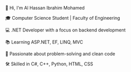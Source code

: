 👋 Hi, I'm Al Hassan Ibrahim Mohamed 

🎓 Computer Science Student | Faculty of Engineering

💻 .NET Developer with a focus on backend development

📚 Learning ASP.NET, EF, LINQ, MVC

🚀 Passionate about problem-solving and clean code

🛠 Skilled in C#, C++, Python, HTML, CSS
